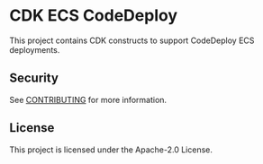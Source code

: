 # CDK ECS CodeDeploy

This project contains CDK constructs to support CodeDeploy ECS deployments.

## Security

See [CONTRIBUTING](CONTRIBUTING.md#security-issue-notifications) for more information.

## License

This project is licensed under the Apache-2.0 License.
